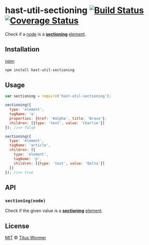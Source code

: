 # hast-util-sectioning [![Build Status][build-badge]][build-page] [![Coverage Status][coverage-badge]][coverage-page]

Check if a [node][] is a [**sectioning**][spec] [element][].

## Installation

[npm][]:

```bash
npm install hast-util-sectioning
```

## Usage

```javascript
var sectioning = require('hast-util-sectioning');

sectioning({
  type: 'element',
  tagName: 'a',
  properties: {href: '#alpha', title: 'Bravo'},
  children: [{type: 'text', value: 'Charlie'}]
}); //=> false

sectioning({
  type: 'element',
  tagName: 'article',
  children: [{
    type: 'element',
    tagName: 'p',
    children: [{type: 'text', value: 'Delta'}]
  }]
}); //=> true
```

## API

### `sectioning(node)`

Check if the given value is a [**sectioning**][spec] [element][].

## License

[MIT][license] © [Titus Wormer][author]

<!-- Definition -->

[build-badge]: https://img.shields.io/travis/syntax-tree/hast-util-sectioning.svg

[build-page]: https://travis-ci.org/syntax-tree/hast-util-sectioning

[coverage-badge]: https://img.shields.io/codecov/c/github/syntax-tree/hast-util-sectioning.svg

[coverage-page]: https://codecov.io/github/syntax-tree/hast-util-sectioning?branch=master

[npm]: https://docs.npmjs.com/cli/install

[license]: LICENSE

[author]: http://wooorm.com

[node]: https://github.com/syntax-tree/unist#node

[element]: https://github.com/syntax-tree/unist#element

[spec]: https://html.spec.whatwg.org/#sectioning-content
